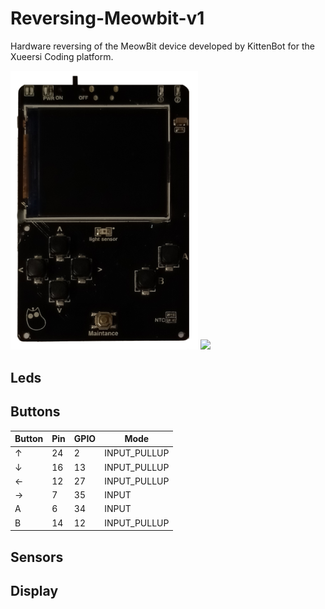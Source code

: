 # Reversing-Meowbit-v1
Hardware reversing of the MeowBit device developed by KittenBot for the Xueersi Coding platform.

<img src="images/meowbit-hw-top.png" width="300" /> <img src="images/meowbit-hw-down.png" width="300" />

## Leds

## Buttons

| Button    | Pin       | GPIO      | Mode         |
| --------- | --------- | --------- | ------------ |
| ↑         | 24        | 2         | INPUT_PULLUP |
| ↓         | 16        | 13        | INPUT_PULLUP |
| ←         | 12        | 27        | INPUT_PULLUP |
| →         | 7         | 35        | INPUT        |
| A         | 6         | 34        | INPUT        |
| B         | 14        | 12        | INPUT_PULLUP |


## Sensors

## Display

